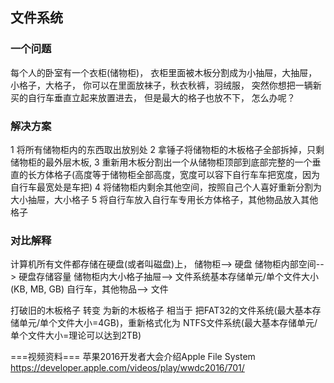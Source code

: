 

## 文件系统

### 一个问题

每个人的卧室有一个衣柜(储物柜)，
衣柜里面被木板分割成为小抽屉，大抽屉，小格子，大格子，
你可以在里面放袜子，秋衣秋裤，羽绒服，
突然你想把一辆新买的自行车垂直立起来放置进去，
但是最大的格子也放不下，
怎么办呢？


### 解决方案

1 将所有储物柜内的东西取出放别处
2 拿锤子将储物柜的木板格子全部拆掉，只剩储物柜的最外层木板,
3 重新用木板分割出一个从储物柜顶部到底部完整的一个垂直的长方体格子(高度等于储物柜全部高度，宽度可以容下自行车车把宽度，因为自行车最宽处是车把)
4 将储物柜内剩余其他空间，按照自己个人喜好重新分割为大小抽屉，大小格子
5 将自行车放入自行车专用长方体格子，其他物品放入其他格子


### 对比解释

计算机所有文件都存储在硬盘(或者叫磁盘)上，
储物柜--> 硬盘
储物柜内部空间--> 硬盘存储容量
储物柜内大小格子抽屉--> 文件系统基本存储单元/单个文件大小(KB, MB, GB)
自行车，其他物品--> 文件


打破旧的木板格子 转变 为新的木板格子
相当于 把FAT32的文件系统(最大基本存储单元/单个文件大小=4GB)，重新格式化为 NTFS文件系统(最大基本存储单元/单个文件大小=理论可以达到2TB)


===视频资料===
苹果2016开发者大会介绍Apple File System
https://developer.apple.com/videos/play/wwdc2016/701/




